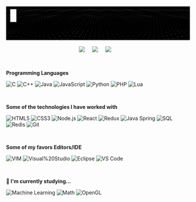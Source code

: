 [![](https://raw.githubusercontent.com/madureira/madureira/master/.github/profile.gif)](https://github.com/madureira)

<p align='center'>
  <a href="https://linkedin.com/in/rafaelmadureira/?locale=en_US"><img src="https://img.shields.io/badge/linkedin-%230077B5.svg?&style=for-the-badge&logo=linkedin&logoColor=white" /></a>&nbsp;&nbsp;&nbsp;&nbsp;
  <a href="https://codepen.io/rafael_madureira"><img src="https://img.shields.io/badge/codepen-%23000000.svg?&style=for-the-badge&logo=codepen&logoColor=white" /></a>&nbsp;&nbsp;&nbsp;&nbsp;
  <a href="https://twitter.com/TheMadureira"><img src="https://img.shields.io/badge/twitter-%231DA1F2.svg?&style=for-the-badge&logo=twitter&logoColor=white" /></a>&nbsp;&nbsp;&nbsp;&nbsp;
</p>

<br>

**Programming Languages**

![C](https://img.shields.io/badge/-C-333333?style=flat&logo=C)
![C++](https://img.shields.io/badge/-C++-333333?style=flat&logo=C%2B%2B&logoColor=00599C)
![Java](https://img.shields.io/badge/-Java-333333?style=flat&logo=Java&logoColor=007396)
![JavaScript](https://img.shields.io/badge/-JavaScript-333333?style=flat&logo=javascript)
![Python](https://img.shields.io/badge/-Python-333333?style=flat&logo=python)
![PHP](https://img.shields.io/badge/-PHP-333333?style=flat&logo=PHP)
![Lua](https://img.shields.io/badge/-Lua-333333?style=flat&logo=Lua)

<br>

**Some of the technologies I have worked with**

![HTML5](https://img.shields.io/badge/-HTML5-333333?style=flat&logo=HTML5)
![CSS3](https://img.shields.io/badge/-CSS3-333333?style=flat&logo=CSS3&logoColor=1572B6)
![Node.js](https://img.shields.io/badge/-Node.js-333333?style=flat&logo=node.js&logoColor=339933)
![React](https://img.shields.io/badge/-React-333333?style=flat&logo=React&logoColor=61DAFB)
![Redux](https://img.shields.io/badge/-Redux-333333?style=flat&logo=Redux&logoColor=61DAFB)
![Java Spring](https://img.shields.io/badge/-Spring-333333?style=flat&logo=spring&logoColor=6DB33F)
![SQL](https://img.shields.io/badge/-SQL-333333?style=flat&logo=MySQL)
![Redis](https://img.shields.io/badge/-Redis-333333?style=flat&logo=Redis)
![Git](https://img.shields.io/badge/-Git-333333?style=flat&logo=git)

<br>

**Some of my favors Editors/IDE**

![VIM](https://img.shields.io/badge/-VIM-333333?style=flat&logo=VIM&logoColor=light-gray)
![Visual%20Studio](https://img.shields.io/badge/-Visual%20Studio-333333?style=flat&logo=Visual%20Studio&logoColor=007ACC)
![Eclipse](https://img.shields.io/badge/-Eclipse-333333?style=flat&logo=Eclipse&logoColor=2C2255)
![VS Code](https://img.shields.io/badge/-vs%20code-333333?style=flat&logo=visual-studio-code&logoColor=007ACC)

<br>

**🌱 I'm currently studying...**

![Machine Learning](https://img.shields.io/badge/-Machine_Learning-333333?style=flat)
![Math](https://img.shields.io/badge/-Math-333333?style=flat)
![OpenGL](https://img.shields.io/badge/-OpenGL-333333?style=flat&logo=OpenGL)